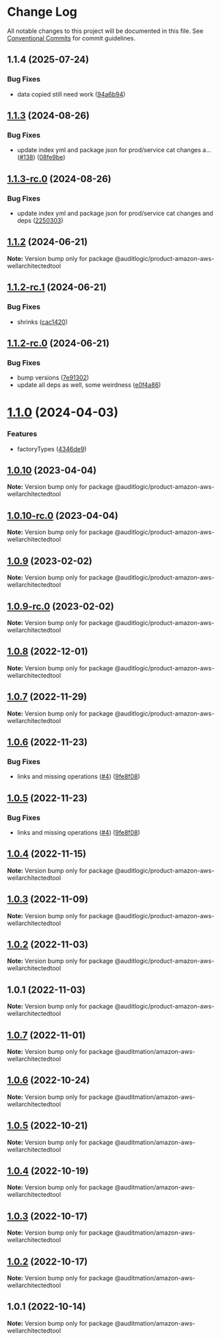 # Change Log

All notable changes to this project will be documented in this file.
See [Conventional Commits](https://conventionalcommits.org) for commit guidelines.

## 1.1.4 (2025-07-24)


### Bug Fixes

* data copied still need work ([94a6b94](https://github.com/zerobias-org/product/commit/94a6b942fb0516367548599d739529536132755a))





## [1.1.3](https://github.com/auditlogic/product/compare/@auditlogic/product-amazon-aws-wellarchitectedtool@1.1.2...@auditlogic/product-amazon-aws-wellarchitectedtool@1.1.3) (2024-08-26)


### Bug Fixes

* update index yml and package json for prod/service cat changes a… ([#138](https://github.com/auditlogic/product/issues/138)) ([08fe9be](https://github.com/auditlogic/product/commit/08fe9beb1c8457462a19bc69caa02e6212d97e1a))





## [1.1.3-rc.0](https://github.com/auditlogic/product/compare/@auditlogic/product-amazon-aws-wellarchitectedtool@1.1.2...@auditlogic/product-amazon-aws-wellarchitectedtool@1.1.3-rc.0) (2024-08-26)


### Bug Fixes

* update index yml and package json for prod/service cat changes and deps ([2250303](https://github.com/auditlogic/product/commit/225030363a363608240135b7ebed386b28f01e4b))





## [1.1.2](https://github.com/auditlogic/product/compare/@auditlogic/product-amazon-aws-wellarchitectedtool@1.1.2-rc.1...@auditlogic/product-amazon-aws-wellarchitectedtool@1.1.2) (2024-06-21)

**Note:** Version bump only for package @auditlogic/product-amazon-aws-wellarchitectedtool





## [1.1.2-rc.1](https://github.com/auditlogic/product/compare/@auditlogic/product-amazon-aws-wellarchitectedtool@1.1.2-rc.0...@auditlogic/product-amazon-aws-wellarchitectedtool@1.1.2-rc.1) (2024-06-21)


### Bug Fixes

* shrinks ([cac1420](https://github.com/auditlogic/product/commit/cac14200fefcd8183ab69fe89a47bd3f70f563e9))





## [1.1.2-rc.0](https://github.com/auditlogic/product/compare/@auditlogic/product-amazon-aws-wellarchitectedtool@1.1.0...@auditlogic/product-amazon-aws-wellarchitectedtool@1.1.2-rc.0) (2024-06-21)


### Bug Fixes

* bump versions ([7e91302](https://github.com/auditlogic/product/commit/7e913023b8b312150ed7762c32fbbe616be71de5))
* update all deps as well, some weirdness ([e0f4a86](https://github.com/auditlogic/product/commit/e0f4a864714e2d3de6bbf3da014d5312fe53be2f))





# [1.1.0](https://github.com/auditlogic/product/compare/@auditlogic/product-amazon-aws-wellarchitectedtool@1.0.10...@auditlogic/product-amazon-aws-wellarchitectedtool@1.1.0) (2024-04-03)


### Features

* factoryTypes ([4346de9](https://github.com/auditlogic/product/commit/4346de92693aee892fccf725338ffc7b80ab182b))





## [1.0.10](https://github.com/auditlogic/product/compare/@auditlogic/product-amazon-aws-wellarchitectedtool@1.0.9...@auditlogic/product-amazon-aws-wellarchitectedtool@1.0.10) (2023-04-04)

**Note:** Version bump only for package @auditlogic/product-amazon-aws-wellarchitectedtool





## [1.0.10-rc.0](https://github.com/auditlogic/product/compare/@auditlogic/product-amazon-aws-wellarchitectedtool@1.0.9...@auditlogic/product-amazon-aws-wellarchitectedtool@1.0.10-rc.0) (2023-04-04)

**Note:** Version bump only for package @auditlogic/product-amazon-aws-wellarchitectedtool





## [1.0.9](https://github.com/auditlogic/product/compare/@auditlogic/product-amazon-aws-wellarchitectedtool@1.0.8...@auditlogic/product-amazon-aws-wellarchitectedtool@1.0.9) (2023-02-02)

**Note:** Version bump only for package @auditlogic/product-amazon-aws-wellarchitectedtool





## [1.0.9-rc.0](https://github.com/auditlogic/product/compare/@auditlogic/product-amazon-aws-wellarchitectedtool@1.0.8...@auditlogic/product-amazon-aws-wellarchitectedtool@1.0.9-rc.0) (2023-02-02)

**Note:** Version bump only for package @auditlogic/product-amazon-aws-wellarchitectedtool





## [1.0.8](https://github.com/auditlogic/product/compare/@auditlogic/product-amazon-aws-wellarchitectedtool@1.0.7...@auditlogic/product-amazon-aws-wellarchitectedtool@1.0.8) (2022-12-01)

**Note:** Version bump only for package @auditlogic/product-amazon-aws-wellarchitectedtool





## [1.0.7](https://github.com/auditlogic/product/compare/@auditlogic/product-amazon-aws-wellarchitectedtool@1.0.6...@auditlogic/product-amazon-aws-wellarchitectedtool@1.0.7) (2022-11-29)

**Note:** Version bump only for package @auditlogic/product-amazon-aws-wellarchitectedtool





## [1.0.6](https://github.com/auditlogic/product/compare/@auditlogic/product-amazon-aws-wellarchitectedtool@1.0.4...@auditlogic/product-amazon-aws-wellarchitectedtool@1.0.6) (2022-11-23)


### Bug Fixes

* links and missing operations ([#4](https://github.com/auditlogic/product/issues/4)) ([9fe8f08](https://github.com/auditlogic/product/commit/9fe8f08fe7c57fdb79f991ac35bd6ac2e7dcad38))





## [1.0.5](https://github.com/auditlogic/product/compare/@auditlogic/product-amazon-aws-wellarchitectedtool@1.0.4...@auditlogic/product-amazon-aws-wellarchitectedtool@1.0.5) (2022-11-23)


### Bug Fixes

* links and missing operations ([#4](https://github.com/auditlogic/product/issues/4)) ([9fe8f08](https://github.com/auditlogic/product/commit/9fe8f08fe7c57fdb79f991ac35bd6ac2e7dcad38))





## [1.0.4](https://github.com/auditlogic/product/compare/@auditlogic/product-amazon-aws-wellarchitectedtool@1.0.3...@auditlogic/product-amazon-aws-wellarchitectedtool@1.0.4) (2022-11-15)

**Note:** Version bump only for package @auditlogic/product-amazon-aws-wellarchitectedtool





## [1.0.3](https://github.com/auditlogic/product/compare/@auditlogic/product-amazon-aws-wellarchitectedtool@1.0.2...@auditlogic/product-amazon-aws-wellarchitectedtool@1.0.3) (2022-11-09)

**Note:** Version bump only for package @auditlogic/product-amazon-aws-wellarchitectedtool





## [1.0.2](https://github.com/auditlogic/product/compare/@auditlogic/product-amazon-aws-wellarchitectedtool@1.0.1...@auditlogic/product-amazon-aws-wellarchitectedtool@1.0.2) (2022-11-03)

**Note:** Version bump only for package @auditlogic/product-amazon-aws-wellarchitectedtool





## 1.0.1 (2022-11-03)

**Note:** Version bump only for package @auditlogic/product-amazon-aws-wellarchitectedtool





## [1.0.7](https://github.com/auditmation/store-content/compare/@auditmation/amazon-aws-wellarchitectedtool@1.0.6...@auditmation/amazon-aws-wellarchitectedtool@1.0.7) (2022-11-01)

**Note:** Version bump only for package @auditmation/amazon-aws-wellarchitectedtool





## [1.0.6](https://github.com/auditmation/store-content/compare/@auditmation/amazon-aws-wellarchitectedtool@1.0.5...@auditmation/amazon-aws-wellarchitectedtool@1.0.6) (2022-10-24)

**Note:** Version bump only for package @auditmation/amazon-aws-wellarchitectedtool





## [1.0.5](https://github.com/auditmation/store-content/compare/@auditmation/amazon-aws-wellarchitectedtool@1.0.4...@auditmation/amazon-aws-wellarchitectedtool@1.0.5) (2022-10-21)

**Note:** Version bump only for package @auditmation/amazon-aws-wellarchitectedtool





## [1.0.4](https://github.com/auditmation/store-content/compare/@auditmation/amazon-aws-wellarchitectedtool@1.0.3...@auditmation/amazon-aws-wellarchitectedtool@1.0.4) (2022-10-19)

**Note:** Version bump only for package @auditmation/amazon-aws-wellarchitectedtool





## [1.0.3](https://github.com/auditmation/store-content/compare/@auditmation/amazon-aws-wellarchitectedtool@1.0.2...@auditmation/amazon-aws-wellarchitectedtool@1.0.3) (2022-10-17)

**Note:** Version bump only for package @auditmation/amazon-aws-wellarchitectedtool





## [1.0.2](https://github.com/auditmation/store-content/compare/@auditmation/amazon-aws-wellarchitectedtool@1.0.1...@auditmation/amazon-aws-wellarchitectedtool@1.0.2) (2022-10-17)

**Note:** Version bump only for package @auditmation/amazon-aws-wellarchitectedtool





## 1.0.1 (2022-10-14)

**Note:** Version bump only for package @auditmation/amazon-aws-wellarchitectedtool

